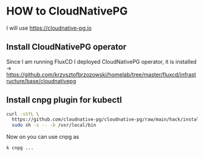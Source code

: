 # HOW to CloudNativePG

I will use https://cloudnative-pg.io

## Install CloudNativePG operator
Since I am running FluxCD I deployed CloudNativePG operator, it is installed -> https://github.com/krzysztofbrzozowski/homelab/tree/master/fluxcd/infrastructure/base/cloudnativepg

## Install cnpg plugin for kubectl
```bash
curl -sSfL \
  https://github.com/cloudnative-pg/cloudnative-pg/raw/main/hack/install-cnpg-plugin.sh | \
  sudo sh -s -- -b /usr/local/bin
```

Now on you can use cnpg as 
```
k cnpg ...
```

